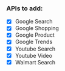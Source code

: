 ### APIs to add:

- [x] Google Search
- [x] Google Shopping
- [x] Google Product
- [x] Google Trends
- [x] Youtube Search
- [x] Youtube Video
- [x] Walmart Search
